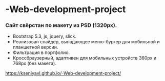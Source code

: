 # -Web-development-project
### Сайт свёрстан по макету из PSD (1320px). ###
* Bootstrap 5.3, js, jquery, slick.
* Реализован слайдер, выпадающее меню-бургер для мобильной и планшетной версии.
* Фильтрация в портфолио.
* Кроссбраузерный, адаптивен для мобильных устройств 360px и 768px (без макета).

https://kseniyavl.github.io/-Web-development-project/
